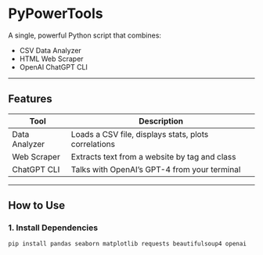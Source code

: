 # PyPowerTools 

A single, powerful Python script that combines:

-  CSV Data Analyzer
-  HTML Web Scraper
-  OpenAI ChatGPT CLI

---

##  Features

| Tool          | Description                                           |
|---------------|-------------------------------------------------------|
| Data Analyzer | Loads a CSV file, displays stats, plots correlations |
| Web Scraper   | Extracts text from a website by tag and class        |
| ChatGPT CLI   | Talks with OpenAI’s GPT-4 from your terminal         |

---

##  How to Use

### 1. Install Dependencies

```bash
pip install pandas seaborn matplotlib requests beautifulsoup4 openai
